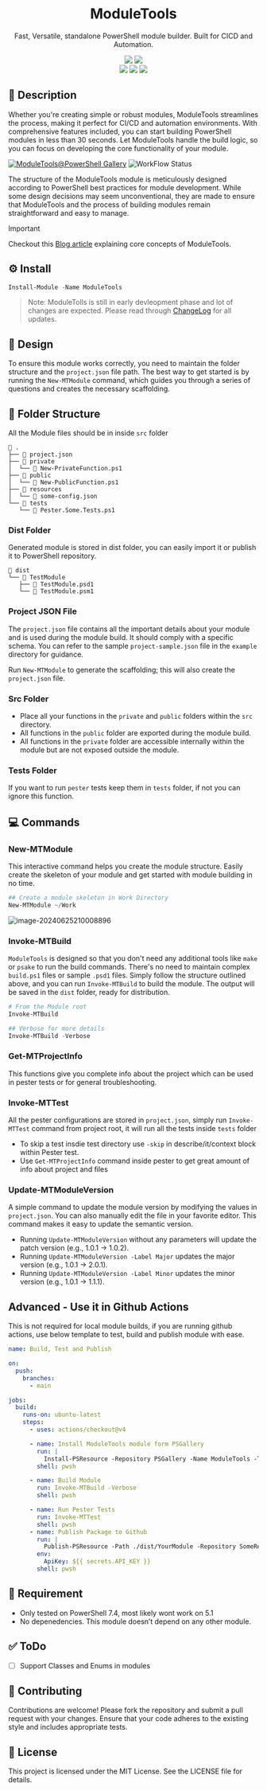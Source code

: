<div align="center" width="100%">
    <h1>ModuleTools</h1>
    <p>Fast, Versatile, standalone PowerShell module builder. Built for CICD and Automation.</p><p>
    <a target="_blank" href="https://github.com/belibug"><img src="https://img.shields.io/badge/maintainer-BELI-orange" /></a>
    <a target="_blank" href="https://GitHub.com/belibug/ModuleTools/graphs/contributors/"><img src="https://img.shields.io/github/contributors/belibug/ModuleTools.svg" /></a><br>
    <a target="_blank" href="https://GitHub.com/belibug/ModuleTools/commits/"><img src="https://img.shields.io/github/last-commit/belibug/ModuleTools.svg" /></a>
    <a target="_blank" href="https://GitHub.com/belibug/ModuleTools/issues/"><img src="https://img.shields.io/github/issues/belibug/ModuleTools.svg" /></a>
    <a target="_blank" href="https://github.com/belibug/ModuleTools/issues?q=is%3Aissue+is%3Aclosed"><img src="https://img.shields.io/github/issues-closed/belibug/ModuleTools.svg" /></a><br>
</div>

## 💬 Description

Whether you're creating simple or robust modules, ModuleTools streamlines the process, making it perfect for CI/CD and automation environments. With comprehensive features included, you can start building PowerShell modules in less than 30 seconds. Let ModuleTools handle the build logic, so you can focus on developing the core functionality of your module.

[![ModuleTools@PowerShell Gallery][BadgeIOCount]][PSGalleryLink]
![WorkFlow Status][WorkFlowStatus]



The structure of the ModuleTools module is meticulously designed according to PowerShell best practices for module development. While some design decisions may seem unconventional, they are made to ensure that ModuleTools and the process of building modules remain straightforward and easy to manage.

> [!IMPORTANT]
> Checkout this [Blog article](https://blog.belibug.com/post/ps-modulebuild) explaining core concepts of ModuleTools.

## ⚙️ Install

```PowerShell
Install-Module -Name ModuleTools
```

> Note: ModuleTolls is still in early devleopment phase and lot of changes are expected. Please read through [ChangeLog](/CHANGELOG.md) for all updates.

## 🧵 Design

To ensure this module works correctly, you need to maintain the folder structure and the `project.json` file path. The best way to get started is by running the `New-MTModule` command, which guides you through a series of questions and creates the necessary scaffolding.

## 📂 Folder Structure

All the Module files should be in inside `src` folder

```
 .
├──  project.json
├──  private
│  └──  New-PrivateFunction.ps1
├──  public
│  └──  New-PublicFunction.ps1
├──  resources
│  └──  some-config.json
└──  tests
   └──  Pester.Some.Tests.ps1
```

### Dist Folder

Generated module is stored in dist folder, you can easily import it or publish it to PowerShell repository. 

```
 dist
└──  TestModule
   ├──  TestModule.psd1
   └──  TestModule.psm1
```



### Project JSON File

The `project.json` file contains all the important details about your module and is used during the module build. It should comply with a specific schema. You can refer to the sample `project-sample.json` file in the `example` directory for guidance.

Run `New-MTModule` to generate the scaffolding; this will also create the `project.json` file.

### Src Folder

  - Place all your functions in the `private` and `public` folders within the `src` directory.
  - All functions in the `public` folder are exported during the module build.
  - All functions in the `private` folder are accessible internally within the module but are not exposed outside the module.

### Tests Folder

If you want to run `pester` tests keep them in `tests` folder, if not you can ignore this function.

## 💻 Commands

### New-MTModule

This interactive command helps you create the module structure. Easily create the skeleton of your module and get started with module building in no time.

```powershell
## Create a module skeleton in Work Directory
New-MTModule ~/Work
```

![image-20240625210008896](./assets/image-20240625210008896.png)

### Invoke-MTBuild

`ModuleTools` is designed so that you don't need any additional tools like `make` or `psake` to run the build commands. There's no need to maintain complex `build.ps1` files or sample `.psd1` files. Simply follow the structure outlined above, and you can run `Invoke-MTBuild` to build the module. The output will be saved in the `dist` folder, ready for distribution.

```powershell
# From the Module root 
Invoke-MTBuild

## Verbose for more details
Invoke-MTBuild -Verbose
```

### Get-MTProjectInfo

This functions give you complete info about the project which can be used in pester tests or for general troubleshooting.

### Invoke-MTTest

All the pester configurations are stored in `project.json`, simply run `Invoke-MTTest` command from project root, it will run all the tests inside `tests` folder

- To skip a test insdie test directory use `-skip` in describe/it/context block within Pester test.
- Use `Get-MTProjectInfo` command inside pester to get great amount of info about project and files

### Update-MTModuleVersion

A simple command to update the module version by modifying the values in `project.json`. You can also manually edit the file in your favorite editor. This command makes it easy to update the semantic version.

- Running `Update-MTModuleVersion` without any parameters will update the patch version (e.g., 1.0.1 -> 1.0.2).
- Running `Update-MTModuleVersion -Label Major` updates the major version (e.g., 1.0.1 -> 2.0.1).
- Running `Update-MTModuleVersion -Label Minor` updates the minor version (e.g., 1.0.1 -> 1.1.1).

## Advanced - Use it in Github Actions

This is not required for local module builds, if you are running github actions, use below template to test, build and publish module with ease.

```yaml
name: Build, Test and Publish

on:
  push:
    branches:
      - main

jobs:
  build:
    runs-on: ubuntu-latest
    steps:
      - uses: actions/checkout@v4

      - name: Install ModuleTools module form PSGallery
        run: |
          Install-PSResource -Repository PSGallery -Name ModuleTools -TrustRepository
        shell: pwsh

      - name: Build Module
        run: Invoke-MTBuild -Verbose
        shell: pwsh

      - name: Run Pester Tests
        run: Invoke-MTTest
        shell: pwsh
      - name: Publish Package to Github
        run: |
          Publish-PSResource -Path ./dist/YourModule -Repository SomeRepository -ApiKey $Env:ApiKey
        env:
          ApiKey: ${{ secrets.API_KEY }}
        shell: pwsh
```

## 📝 Requirement

- Only tested on PowerShell 7.4, most likely wont work on 5.1
- No depenedencies. This module doesn’t depend on any other module.

## ✅ ToDo

- [ ] Support Classes and Enums in modules

## 🤝 Contributing

Contributions are welcome! Please fork the repository and submit a pull request with your changes. Ensure that your code adheres to the existing style and includes appropriate tests.

## 📃 License

This project is licensed under the MIT License. See the LICENSE file for details.

[BadgeIOCount]: https://img.shields.io/powershellgallery/dt/ModuleTools?label=ModuleTools%40PowerShell%20Gallery
[PSGalleryLink]: https://www.powershellgallery.com/packages/ModuleTools/
[WorkFlowStatus]: https://img.shields.io/github/actions/workflow/status/belibug/ModuleTools/Tests.yml
